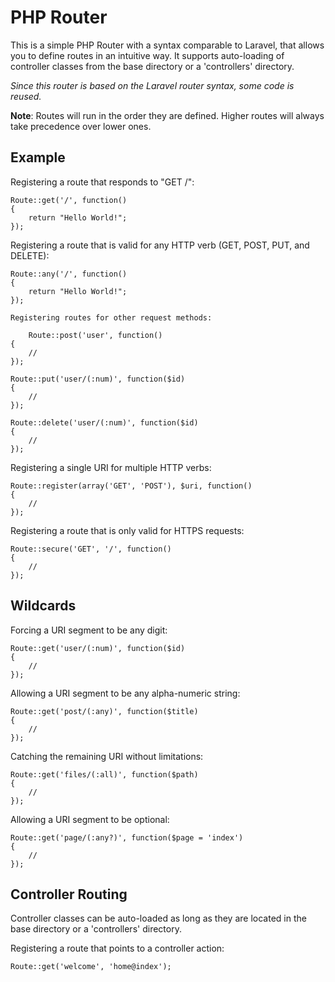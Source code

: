 PHP Router
==========

This is a simple PHP Router with a syntax comparable to Laravel, that allows you to define routes in an intuitive way. It supports auto-loading of controller classes from the base directory or a 'controllers' directory.

*Since this router is based on the Laravel router syntax, some code is reused.*

**Note**: Routes will run in the order they are defined. Higher routes will always take precedence over lower ones.

Example
-------

Registering a route that responds to "GET /":

	Route::get('/', function()
	{
		return "Hello World!";
	});
	
Registering a route that is valid for any HTTP verb (GET, POST, PUT, and DELETE):

	Route::any('/', function()
	{
		return "Hello World!";
	});

	Registering routes for other request methods:

		Route::post('user', function()
	{
		//
	});

	Route::put('user/(:num)', function($id)
	{
		//
	});

	Route::delete('user/(:num)', function($id)
	{
		//
	});

Registering a single URI for multiple HTTP verbs:

	Route::register(array('GET', 'POST'), $uri, function()
	{
		//
	});

Registering a route that is only valid for HTTPS requests:

	Route::secure('GET', '/', function()
	{
		//
	});

Wildcards
---------

Forcing a URI segment to be any digit:

	Route::get('user/(:num)', function($id)
	{
		//
	});
	
Allowing a URI segment to be any alpha-numeric string:

	Route::get('post/(:any)', function($title)
	{
		//
	});
	
Catching the remaining URI without limitations:

	Route::get('files/(:all)', function($path)
	{
		//
	});
	
Allowing a URI segment to be optional:

	Route::get('page/(:any?)', function($page = 'index')
	{
		//
	});

Controller Routing
------------------

Controller classes can be auto-loaded as long as they are located in the base directory or a 'controllers' directory.

Registering a route that points to a controller action:

	Route::get('welcome', 'home@index');